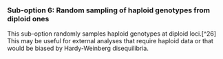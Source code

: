 ### Sub-option 6: Random sampling of haploid genotypes from diploid ones

This sub-option randomly samples haploid genotypes at diploid loci.[^26] This may be useful for external analyses that require haploid data or that would be biased by Hardy-Weinberg disequilibria.
